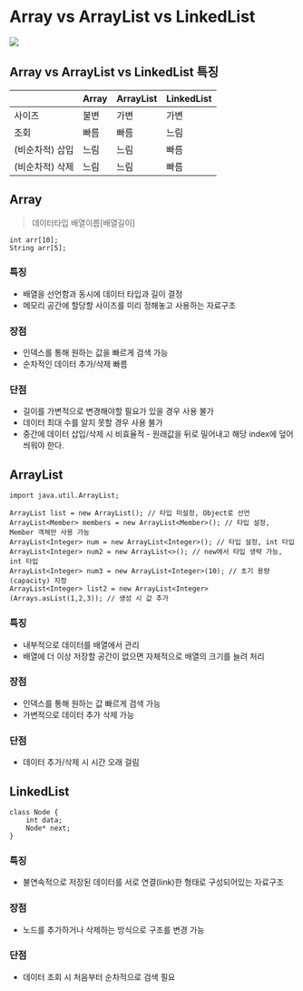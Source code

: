 # Array vs ArrayList vs LinkedList
![](https://img1.daumcdn.net/thumb/R1280x0/?scode=mtistory2&fname=https%3A%2F%2Fblog.kakaocdn.net%2Fdn%2FbxSQdR%2FbtqTyBzXfTx%2FJg0RdLWPPDZhnPv2ywDZ3k%2Fimg.png)

## Array vs ArrayList vs LinkedList 특징
|          | Array | ArrayList | LinkedList |
|----------|------|----------|-----------|
| 사이즈      | 불변   | 가변       | 가변        |
| 조회       | 빠름   | 빠름       | 느림        |
| (비순차적) 삽입 | 느림   | 느림       | 빠름        |
| (비순차적) 삭제 | 느림   | 느림       | 빠름        |

## Array
> 데이터타입 배열이름[배열길이]

```
int arr[10];
String arr[5];
```

### 특징
* 배열을 선언함과 동시에 데이터 타입과 길이 결정
* 메모리 공간에 할당할 사이즈를 미리 정해놓고 사용하는 자료구조

### 장점
* 인덱스를 통해 원하는 값을 빠르게 검색 가능
* 순차적인 데이터 추가/삭제 빠름

### 단점
* 길이를 가변적으로 변경해야할 필요가 있을 경우 사용 불가
* 데이터 최대 수를 알지 못할 경우 사용 불가
* 중간에 데이터 삽입/삭제 시 비효율적 - 원래값을 뒤로 밀어내고 해당 index에 덮어씌워야 한다.

## ArrayList
```
import java.util.ArrayList;

ArrayList list = new ArrayList(); // 타입 미설정, Object로 선언
ArrayList<Member> members = new ArrayList<Member>(); // 타입 설정, Member 객체만 사용 가능
ArrayList<Integer> num = new ArrayList<Integer>(); // 타입 설정, int 타입
ArrayList<Integer> num2 = new ArrayList<>(); // new에서 타입 생략 가능, int 타입
ArrayList<Integer> num3 = new ArrayList<Integer>(10); // 초기 용량(capacity) 지정
ArrayList<Integer> list2 = new ArrayList<Integer>(Arrays.asList(1,2,3)); // 생성 시 값 추가
```

### 특징
* 내부적으로 데이터를 배열에서 관리
* 배열에 더 이상 저장할 공간이 없으면 자체적으로 배열의 크기를 늘려 처리

### 장점
* 인덱스를 통해 원하는 값 빠르게 검색 가능
* 가변적으로 데이터 추가 삭제 가능

### 단점
* 데이터 추가/삭제 시 시간 오래 걸림

## LinkedList
```
class Node {
    int data;
    Node* next;
}
```

### 특징
* 불연속적으로 저장된 데이터를 서로 연결(link)한 형태로 구성되어있는 자료구조

### 장점
* 노드를 추가하거나 삭제하는 방식으로 구조를 변경 가능

### 단점
* 데이터 조회 시 처음부터 순차적으로 검색 필요
